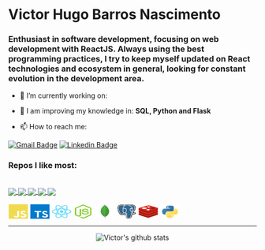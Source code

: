 <!--
**VictorHugoBN/VictorHugoBN** is a ✨ _special_ ✨ repository because its `README.md` (this file) appears on your GitHub profile.

Here are some ideas to get you started:

- 🔭 I’m currently working on ...
- 🌱 I’m currently learning ...
- 👯 I’m looking to collaborate on ...
- 🤔 I’m looking for help with ...
- 💬 Ask me about ...
- 📫 How to reach me: ...
- 😄 Pronouns: ...
- ⚡ Fun fact: ...
-->
# Victor Hugo Barros Nascimento

### Enthusiast in software development, focusing on web development with ReactJS. Always using the best programming practices, I try to keep myself updated on React technologies and ecosystem in general, looking for constant evolution in the development area. 

- 🔭 I’m currently working on:

- 🌱 I am improving my knowledge in: **SQL, Python and Flask**

- 📫 How to reach me: 

[![Gmail Badge](https://img.shields.io/badge/-hugobn.victor@gmail.com-fc0b03?style=for-the-badge&logo=Gmail&logoColor=white&link=mailto:hugobn.victor@gmail.com)](mailto:hugobn.victor@gmail.com)
[![Linkedin Badge](https://img.shields.io/badge/-linkedin-%230077B5?style=for-the-badge&logo=linkedin&logoColor=white)](https://www.linkedin.com/in/dev-victor-nascimento/)


<h3>Repos I like most:</h3>
<div style="display: inline_block">
  <br />
  <a href="https://github.com/VictorHugoBN/testepraticowiid">
    <img
      align="center"
      src="https://github-readme-stats.anuraghazra1.vercel.app/api/pin/?username=VictorHugoBN&repo=testepraticowiid&title_color=fff&icon_color=79ff97&text_color=9f9f9f&bg_color=151515"
    /> </a
  ><a href="https://github.com/VictorHugoBN/CodeNEWS">
    <img
      align="center"
      src="https://github-readme-stats.anuraghazra1.vercel.app/api/pin/?username=VictorHugoBN&repo=CodeNEWS&title_color=fff&icon_color=79ff97&text_color=9f9f9f&bg_color=151515"
    />
  </a>
  <a href="https://github.com/VictorHugoBN/frontend-proffy">
    <img
      align="center"
      src="https://github-readme-stats.anuraghazra1.vercel.app/api/pin/?username=VictorHugoBN&repo=frontend-proffy&title_color=fff&icon_color=79ff97&text_color=9f9f9f&bg_color=151515"
    />
  </a>
  <a href="https://github.com/VictorHugoBN/server-proffy">
    <img
      align="center"
      src="https://github-readme-stats.anuraghazra1.vercel.app/api/pin/?username=VictorHugoBN&repo=server-proffy&title_color=fff&icon_color=79ff97&text_color=9f9f9f&bg_color=151515"
    /> </a
  ><a href="https://github.com/VictorHugoBN/mobile-proffy">
    <img
      align="center"
      src="https://github-readme-stats.anuraghazra1.vercel.app/api/pin/?username=VictorHugoBN&repo=mobile-proffy&title_color=fff&icon_color=79ff97&text_color=9f9f9f&bg_color=151515"
    />
  </a>

  <div style="display: inline_block">
    <br />
    <img
      align="center"
      alt="Js"
      height="30"
      width="40"
      src="https://raw.githubusercontent.com/devicons/devicon/master/icons/javascript/javascript-plain.svg"
    />
    <img
      align="center"
      alt="Ts"
      height="30"
      width="40"
      src="https://raw.githubusercontent.com/devicons/devicon/master/icons/typescript/typescript-plain.svg"
    />
    <img
      align="center"
      alt="React"
      height="30"
      width="40"
      src="https://raw.githubusercontent.com/devicons/devicon/master/icons/react/react-original.svg"
    />
    <img
      align="center"
      alt="Node"
      height="30"
      width="40"
      src="https://github.com/devicons/devicon/blob/master/icons/nodejs/nodejs-original.svg"
    />
    <img
      align="center"
      alt="Mongo"
      height="30"
      width="40"
      src="https://github.com/devicons/devicon/blob/master/icons/mongodb/mongodb-original.svg"
    />
    <img
      align="center"
      alt="Postgres"
      height="30"
      width="40"
      src="https://github.com/devicons/devicon/blob/master/icons/postgresql/postgresql-original.svg"
    />
    <img
      align="center"
      alt="Redis"
      height="30"
      width="40"
      src="https://github.com/devicons/devicon/blob/master/icons/redis/redis-original.svg"
    />
    <img
      align="center"
      alt="Python"
      height="30"
      width="40"
      src="https://github.com/devicons/devicon/blob/master/icons/python/python-original.svg"
    />
  </div>

  <div align="center">
    <hr />

![Victor's github stats](https://github-readme-stats.vercel.app/api?username=VictorHugoBN&hide=contribs,issues,prs&theme=tokyonight&show_icons=true&count_private=true) </div>
